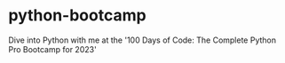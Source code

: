 # python-bootcamp
Dive into Python with me at the '100 Days of Code: The Complete Python Pro Bootcamp for 2023'
